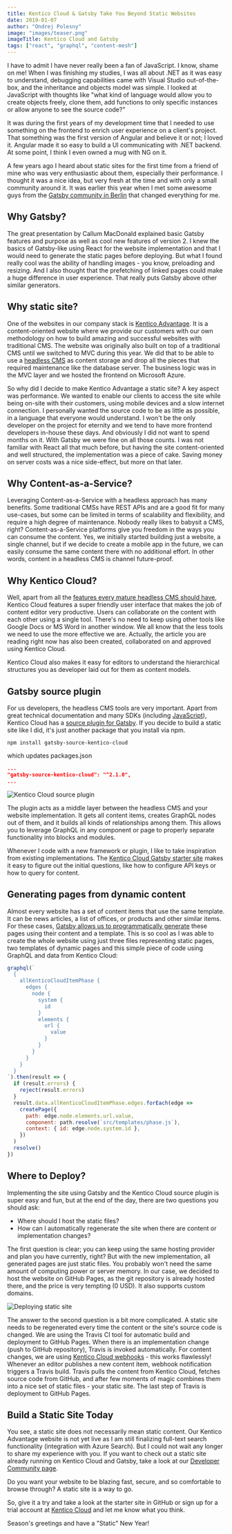 ```yaml
---
title: Kentico Cloud & Gatsby Take You Beyond Static Websites
date: 2019-01-07
author: "Ondrej Polesny"
image: "images/teaser.png"
imageTitle: Kentico Cloud and Gatsby
tags: ["react", "graphql", "content-mesh"]
---
```


I have to admit I have never really been a fan of JavaScript. I know, shame on me! When I was finishing my studies, I was all about .NET as it was easy to understand, debugging capabilities came with Visual Studio out-of-the-box, and the inheritance and objects model was simple. I looked at JavaScript with thoughts like "what kind of language would allow you to create objects freely, clone them, add functions to only specific instances or allow anyone to see the source code?"

It was during the first years of my development time that I needed to use something on the frontend to enrich user experience on a client's project. That something was the first version of Angular and believe it or not; I loved it. Angular made it so easy to build a UI communicating with .NET backend. At some point, I think I even owned a mug with NG on it.

A few years ago I heard about static sites for the first time from a friend of mine who was very enthusiastic about them, especially their performance. I thought it was a nice idea, but very fresh at the time and with only a small community around it. It was earlier this year when I met some awesome guys from the [Gatsby community in Berlin](http://bit.ly/2ClmzcT) that changed everything for me.

## Why Gatsby?

The great presentation by Callum MacDonald explained basic Gatsby features and purpose as well as cool new features of version 2. I knew the basics of Gatsby-like using React for the website implementation and that I would need to generate the static pages before deploying. But what I found really cool was the ability of handling images - you know, preloading and resizing. And I also thought that the prefetching of linked pages could make a huge difference in user experience. That really puts Gatsby above other similar generators.

## Why static site?

One of the websites in our company stack is [Kentico Advantage](http://bit.ly/2T0ynXJ). It is a content-oriented website where we provide our customers with our own methodology on how to build amazing and successful websites with traditional CMS. The website was originally also built on top of a traditional CMS until we switched to MVC during this year. We did that to be able to use a [headless CMS](/docs/headless-cms/) as content storage and drop all the pieces that required maintenance like the database server. The business logic was in the MVC layer and we hosted the frontend on Microsoft Azure.

So why did I decide to make Kentico Advantage a static site? A key aspect was performance. We wanted to enable our clients to access the site while being on-site with their customers, using mobile devices and a slow internet connection. I personally wanted the source code to be as little as possible, in a language that everyone would understand. I won't be the only developer on the project for eternity and we tend to have more frontend developers in-house these days. And obviously I did not want to spend months on it. With Gatsby we were fine on all those counts. I was not familiar with React all that much before, but having the site content-oriented and well structured, the implementation was a piece of cake. Saving money on server costs was a nice side-effect, but more on that later.

## Why Content-as-a-Service?

Leveraging Content-as-a-Service with a headless approach has many benefits. Some traditional CMSs have REST APIs and are a good fit for many use-cases, but some can be limited in terms of scalability and flexibility, and require a high degree of maintenance. Nobody really likes to babysit a CMS, right? Content-as-a-Service platforms give you freedom in the ways you can consume the content. Yes, we initially started building just a website, a single channel, but if we decide to create a mobile app in the future, we can easily consume the same content there with no additional effort. In other words, content in a headless CMS is channel future-proof.

## Why Kentico Cloud?

Well, apart from all the [features every mature headless CMS should have](http://bit.ly/2BwwWsC), Kentico Cloud features a super friendly user interface that makes the job of content editor very productive. Users can collaborate on the content with each other using a single tool. There's no need to keep using other tools like Google Docs or MS Word in another window. We all know that the less tools we need to use the more effective we are. Actually, the article you are reading right now has also been created, collaborated on and approved using Kentico Cloud.

Kentico Cloud also makes it easy for editors to understand the hierarchical structures you as developer laid out for them as content models.

## Gatsby source plugin

For us developers, the headless CMS tools are very important. Apart from great technical documentation and many SDKs (including [JavaScript](http://bit.ly/2Gsq0Tb)), Kentico Cloud has a [source plugin for Gatsby](http://bit.ly/2S8ZzTO). If you decide to build a static site like I did, it's just another package that you install via npm.

```shell
npm install gatsby-source-kentico-cloud
```

which updates packages.json

```json
...
"gatsby-source-kentico-cloud": "^2.1.0",
...
```

![Kentico Cloud source plugin](./images/illustration-01.png)

The plugin acts as a middle layer between the headless CMS and your website implementation. It gets all content items, creates GraphQL nodes out of them, and it builds all kinds of relationships among them. This allows you to leverage GraphQL in any component or page to properly separate functionality into blocks and modules.

Whenever I code with a new framework or plugin, I like to take inspiration from existing implementations. The [Kentico Cloud Gatsby starter site](http://bit.ly/2LnLkYL) makes it easy to figure out the initial questions, like how to configure API keys or how to query for content.

## Generating pages from dynamic content

Almost every website has a set of content items that use the same template. It can be news articles, a list of offices, or products and other similar items. For these cases, [Gatsby allows us to programmatically generate](/tutorial/part-seven/) these pages using their content and a template. This is so cool as I was able to create the whole website using just three files representing static pages, two templates of dynamic pages and this simple piece of code using GraphQL and data from Kentico Cloud:

```js
graphql(`
  {
    allKenticoCloudItemPhase {
      edges {
        node {
          system {
            id
          }
          elements {
            url {
              value
            }
          }
        }
      }
    }
  }
`).then(result => {
  if (result.errors) {
    reject(result.errors)
  }
  result.data.allKenticoCloudItemPhase.edges.forEach(edge =>
    createPage({
      path: edge.node.elements.url.value,
      component: path.resolve(`src/templates/phase.js`),
      context: { id: edge.node.system.id },
    })
  )
  resolve()
})
```

## Where to Deploy?

Implementing the site using Gatsby and the Kentico Cloud source plugin is super easy and fun, but at the end of the day, there are two questions you should ask:

- Where should I host the static files?
- How can I automatically regenerate the site when there are content or implementation changes?

The first question is clear; you can keep using the same hosting provider and plan you have currently, right? But with the new implementation, all generated pages are just static files. You probably won't need the same amount of computing power or server memory. In our case, we decided to host the website on GitHub Pages, as the git repository is already hosted there, and the price is very tempting (0 USD). It also supports custom domains.

![Deploying static site](./images/illustration-02.png)

The answer to the second question is a bit more complicated. A static site needs to be regenerated every time the content or the site's source code is changed. We are using the Travis CI tool for automatic build and deployment to GitHub Pages. When there is an implementation change (push to GitHub repository), Travis is invoked automatically. For content changes, we are using [Kentico Cloud webhooks](https://docs.kontent.ai/tutorials/develop-apps/integrate/using-webhooks-for-automatic-updates) - this works flawlessly! Whenever an editor publishes a new content item, webhook notification triggers a Travis build. Travis pulls the content from Kentico Cloud, fetches source code from GitHub, and after few moments of magic combines them into a nice set of static files - your static site. The last step of Travis is deployment to GitHub Pages.

## Build a Static Site Today

You see, a static site does not necessarily mean static content. Our Kentico Advantage website is not yet live as I am still finalizing full-text search functionality (integration with Azure Search). But I could not wait any longer to share my experience with you. If you want to check out a static site already running on Kentico Cloud and Gatsby, take a look at our [Developer Community page](http://bit.ly/2EqdlgO).

Do you want your website to be blazing fast, secure, and so comfortable to browse through? A static site is a way to go.

So, give it a try and take a look at the starter site in GitHub or sign up for a trial account at [Kentico Cloud](http://bit.ly/2QzUALM) and let me know what you think.

Season's greetings and have a "Static" New Year!
